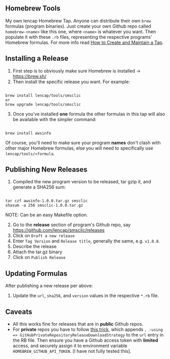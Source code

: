 ## Homebrew Tools
My own lencap Homebrew Tap. Anyone can distribute their own `brew` formulas (program binaries). Just create your own Github repo called `homebrew-<name>` like this one, where `<name>` is whatever you want. Then populate it with these `.rb` files, representing the respective programs' Homebrew formulas. For more info read [How to Create and Maintain a Tap](https://github.com/Homebrew/brew/blob/master/docs/How-to-Create-and-Maintain-a-Tap.md).

## Installing a Release
1. First step is to obviously make sure Homebrew is installed -> https://brew.sh/
2. Then install the specific release you want. For example:

<pre><code>
brew install lencap/tools/smsclic
or
brew upgrade lencap/tools/smsclic
</code></pre>

3. Once you've installed __one__ formula the other formulas in this tap will also be available with the simpler command:

<pre><code>
brew install awsinfo
</code></pre>

Of course, you'll need to make sure your program __names__ don't clash with other major Homebrew formulas, else you will need to specifically use `lencap/tools/<formula`.

## Publishing New Releases
1. Compiled the new program version to be released, tar gzip it, and generate a SHA256 sum:

<pre><code>
tar czf awsinfo-1.0.0.tar.gz smsclic
shasum -a 256 smsclic-1.0.0.tar.gz
</code></pre>
NOTE: Can be an easy Makefile option.

2. Go to the __release__ section of program's Github repo, say https://github.com/lencap/smsclic/releases
3. Click on `Draft a new release`
4. Enter `Tag Version` and `Release title`, generally the same, e.g. `v1.0.0`.
5. Describe the release
6. Attach the tar.gz binary
7. Click on `Publish Release`

## Updating Formulas
After publishing a new release per above:
1. Update the `url`, `sha256`, and `version` values in the respective `*.rb` file.

## Caveats
* All this works fine for releases that are in __public__ Github repos.
* For __private__ repos you have to follow [this trick](lessthanhero.io/post/homebrew-with-private-repo-releases/), which appends `, :using => GitHubPrivateRepositoryReleaseDownloadStrategy` to the `url` entry in the RB file. Then ensure you have a Github access token with __limited__ access, and securely assign it to environment variable `HOMEBREW_GITHUB_API_TOKEN`. [I have not fully tested this].
